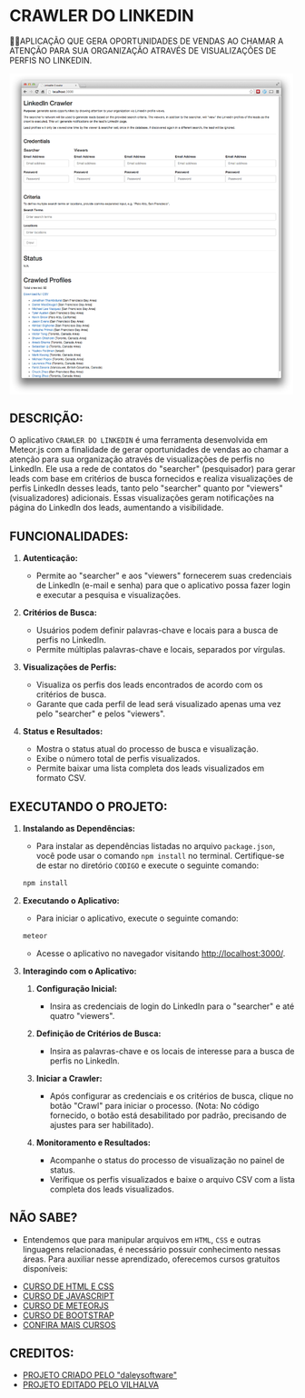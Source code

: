 # CRAWLER DO LINKEDIN
👨‍🏫APLICAÇÃO QUE GERA OPORTUNIDADES DE VENDAS AO CHAMAR A ATENÇÃO PARA SUA ORGANIZAÇÃO ATRAVÉS DE VISUALIZAÇÕES DE PERFIS NO LINKEDIN.

<img src="FOTO.png" align="center" width="500"> <br>

## DESCRIÇÃO:
O aplicativo `CRAWLER DO LINKEDIN` é uma ferramenta desenvolvida em Meteor.js com a finalidade de gerar oportunidades de vendas ao chamar a atenção para sua organização através de visualizações de perfis no LinkedIn. Ele usa a rede de contatos do "searcher" (pesquisador) para gerar leads com base em critérios de busca fornecidos e realiza visualizações de perfis LinkedIn desses leads, tanto pelo "searcher" quanto por "viewers" (visualizadores) adicionais. Essas visualizações geram notificações na página do LinkedIn dos leads, aumentando a visibilidade.

## FUNCIONALIDADES:
1. **Autenticação:**
   - Permite ao "searcher" e aos "viewers" fornecerem suas credenciais de LinkedIn (e-mail e senha) para que o aplicativo possa fazer login e executar a pesquisa e visualizações.

2. **Critérios de Busca:**
   - Usuários podem definir palavras-chave e locais para a busca de perfis no LinkedIn.
   - Permite múltiplas palavras-chave e locais, separados por vírgulas.

3. **Visualizações de Perfis:**
   - Visualiza os perfis dos leads encontrados de acordo com os critérios de busca.
   - Garante que cada perfil de lead será visualizado apenas uma vez pelo "searcher" e pelos "viewers".

4. **Status e Resultados:**
   - Mostra o status atual do processo de busca e visualização.
   - Exibe o número total de perfis visualizados.
   - Permite baixar uma lista completa dos leads visualizados em formato CSV.

## EXECUTANDO O PROJETO:
1. **Instalando as Dependências:**
   - Para instalar as dependências listadas no arquivo `package.json`, você pode usar o comando `npm install` no terminal. Certifique-se de estar no diretório `CODIGO` e execute o seguinte comando:
   ```bash
   npm install
   ```

2. **Executando o Aplicativo:**
   - Para iniciar o aplicativo, execute o seguinte comando:
   ```bash
   meteor
   ```

   - Acesse o aplicativo no navegador visitando [http://localhost:3000/](http://localhost:3000/).

3. **Interagindo com o Aplicativo:**
    1. **Configuração Inicial:**
        - Insira as credenciais de login do LinkedIn para o "searcher" e até quatro "viewers".

    2. **Definição de Critérios de Busca:**
        - Insira as palavras-chave e os locais de interesse para a busca de perfis no LinkedIn.

    3. **Iniciar a Crawler:**
        - Após configurar as credenciais e os critérios de busca, clique no botão "Crawl" para iniciar o processo. (Nota: No código fornecido, o botão está desabilitado por padrão, precisando de ajustes para ser habilitado).

    4. **Monitoramento e Resultados:**
        - Acompanhe o status do processo de visualização no painel de status.
        - Verifique os perfis visualizados e baixe o arquivo CSV com a lista completa dos leads visualizados.

## NÃO SABE?
- Entendemos que para manipular arquivos em `HTML`, `CSS` e outras linguagens relacionadas, é necessário possuir conhecimento nessas áreas. Para auxiliar nesse aprendizado, oferecemos cursos gratuitos disponíveis:
* [CURSO DE HTML E CSS](https://github.com/VILHALVA/CURSO-DE-HTML-E-CSS)
* [CURSO DE JAVASCRIPT](https://github.com/VILHALVA/CURSO-DE-JAVASCRIPT)
* [CURSO DE METEORJS](https://github.com/VILHALVA/CURSO-DE-METEORJS)
* [CURSO DE BOOTSTRAP](https://github.com/VILHALVA/CURSO-DE-BOOTSTRAP)
* [CONFIRA MAIS CURSOS](https://github.com/VILHALVA?tab=repositories&q=+topic:CURSO)

## CREDITOS:
- [PROJETO CRIADO PELO "daleysoftware"](https://github.com/daleysoftware/linkedin-crawler)
- [PROJETO EDITADO PELO VILHALVA](https://github.com/VILHALVA)
